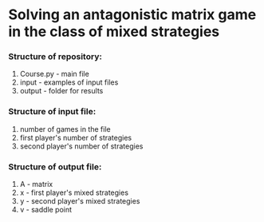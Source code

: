 # Solving an antagonistic matrix game in the class of mixed strategies

### Structure of repository:
1. Course.py - main file
2. input - examples of input files
3. output - folder for results

### Structure of input file:
1. number of games in the file
2. first player's number of strategies
3. second player's number of strategies

### Structure of output file:
1. A - matrix
2. x - first player's mixed strategies
3. y - second player's mixed strategies
4. v - saddle point
